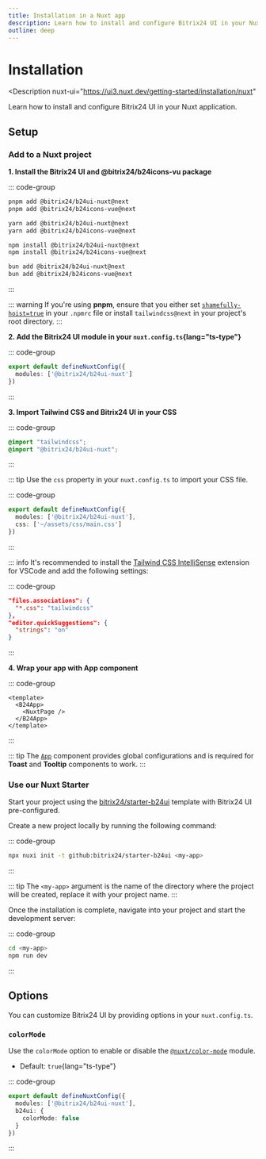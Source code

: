 ```yaml
---
title: Installation in a Nuxt app
description: Learn how to install and configure Bitrix24 UI in your Nuxt application.
outline: deep
---
```

# Installation

<Description
  nuxt-ui="https://ui3.nuxt.dev/getting-started/installation/nuxt"
>
  Learn how to install and configure Bitrix24 UI in your Nuxt application.
</Description>

## Setup

### Add to a Nuxt project

**1. Install the Bitrix24 UI and @bitrix24/b24icons-vu package**

::: code-group

```bash [pnpm]
pnpm add @bitrix24/b24ui-nuxt@next
pnpm add @bitrix24/b24icons-vue@next
```

```bash [yarn]
yarn add @bitrix24/b24ui-nuxt@next
yarn add @bitrix24/b24icons-vue@next
```

```bash [npm]
npm install @bitrix24/b24ui-nuxt@next
npm install @bitrix24/b24icons-vue@next
```

```bash [bun]
bun add @bitrix24/b24ui-nuxt@next
bun add @bitrix24/b24icons-vue@next
```

:::

::: warning
If you're using **pnpm**, ensure that you either set [`shamefully-hoist=true`](https://pnpm.io/npmrc#shamefully-hoist) in your `.npmrc` file or install `tailwindcss@next` in your project's root directory.
:::

**2. Add the Bitrix24 UI module in your `nuxt.config.ts`{lang="ts-type"}**

::: code-group
```ts [nuxt.config.ts]
export default defineNuxtConfig({
  modules: ['@bitrix24/b24ui-nuxt']
})
```
:::

**3. Import Tailwind CSS and Bitrix24 UI in your CSS**

::: code-group
```css [assets/css/main.css]
@import "tailwindcss";
@import "@bitrix24/b24ui-nuxt";
```
:::

::: tip
Use the `css` property in your `nuxt.config.ts` to import your CSS file.

::: code-group
```ts [nuxt.config.ts]
export default defineNuxtConfig({
  modules: ['@bitrix24/b24ui-nuxt'],
  css: ['~/assets/css/main.css']
})
```

:::

::: info
It's recommended to install the [Tailwind CSS IntelliSense](https://marketplace.visualstudio.com/items?itemName=bradlc.vscode-tailwindcss) extension for VSCode and add the following settings:

::: code-group
```json [.vscode/settings.json]
"files.associations": {
  "*.css": "tailwindcss"
},
"editor.quickSuggestions": {
  "strings": "on"
}
```
:::


**4. Wrap your app with App component**

::: code-group
```vue [app.vue]
<template>
  <B24App>
    <NuxtPage />
  </B24App>
</template>
```
:::

::: tip
The [`App`](/components/app) component provides global configurations and is required for **Toast** and **Tooltip** components to work.
:::

### Use our Nuxt Starter

Start your project using the [bitrix24/starter-b24ui](https://github.com/bitrix24/starter-b24ui) template with Bitrix24 UI pre-configured.

Create a new project locally by running the following command:

::: code-group
```bash [Terminal]
npx nuxi init -t github:bitrix24/starter-b24ui <my-app>
```
:::

::: tip
The `<my-app>` argument is the name of the directory where the project will be created, replace it with your project name.
:::

Once the installation is complete, navigate into your project and start the development server:

::: code-group
```bash [Terminal]
cd <my-app>
npm run dev
```
:::

## Options

You can customize Bitrix24 UI by providing options in your `nuxt.config.ts`.

### `colorMode`

Use the `colorMode` option to enable or disable the [`@nuxt/color-mode`](https://github.com/nuxt-modules/color-mode) module.

- Default: `true`{lang="ts-type"}

::: code-group
```ts [nuxt.config.ts]
export default defineNuxtConfig({
  modules: ['@bitrix24/b24ui-nuxt'],
  b24ui: {
    colorMode: false
  }
})
```
:::
